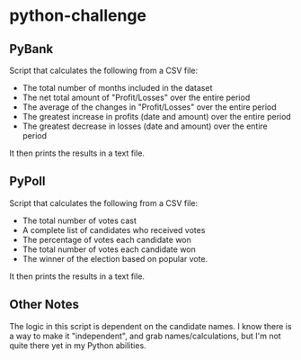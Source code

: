 # python-challenge

## PyBank
Script that calculates the following from a CSV file:
- The total number of months included in the dataset
- The net total amount of "Profit/Losses" over the entire period
- The average of the changes in "Profit/Losses" over the entire period
- The greatest increase in profits (date and amount) over the entire period
- The greatest decrease in losses (date and amount) over the entire period

It then prints the results in a text file.

## PyPoll
Script that calculates the following from a CSV file:
- The total number of votes cast
- A complete list of candidates who received votes
- The percentage of votes each candidate won
- The total number of votes each candidate won
- The winner of the election based on popular vote.

It then prints the results in a text file.

## Other Notes
The logic in this script is dependent on the candidate names. I know there is a way to make it "independent", and grab names/calculations, but I'm not quite there yet in my Python abilities.
